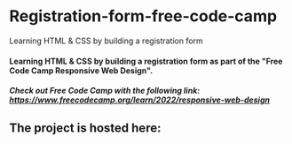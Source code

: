 # Registration-form-free-code-camp
Learning HTML &amp; CSS by building a registration form
#### Learning HTML &amp; CSS by building a registration form as part of the "Free Code Camp Responsive Web Design".
##### Check out Free Code Camp with the following link: https://www.freecodecamp.org/learn/2022/responsive-web-design

## The project is hosted here: 
